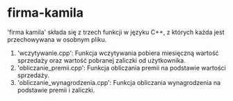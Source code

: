 # firma-kamila

'firma kamila' składa się z trzech funkcji w języku C++, z których każda jest przechowywana w osobnym pliku.

1. 'wczytywanie.cpp': Funkcja wczytywania pobiera miesięczną wartość sprzedaży oraz wartość pobranej zaliczki od użytkownika.
2. 'obliczanie_premii.cpp': Funkcja obliczania premii na podstawie wartości sprzedaży.
3. 'obliczanie_wynagrodzenia.cpp': Funkcja obliczania wynagrodzenia na podstawie premii i zaliczki.
